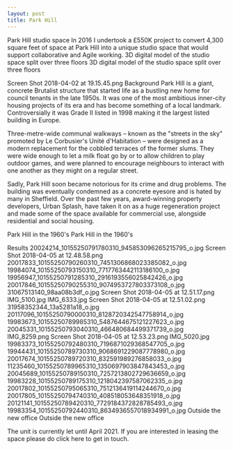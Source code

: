 ```yaml
---
layout: post
title: Park Hill
---
```



Park Hill studio space
In 2016 I undertook a £550K project to convert 4,300 square feet of space at Park Hill into a unique studio space that would support collaborative and Agile working.
3D digital model of the studio space split over three floors
3D digital model of the studio space split over three floors


Screen Shot 2018-04-02 at 19.15.45.png
Background
Park Hill is a giant, concrete Brutalist structure that started life as a bustling new home for council tenants in the late 1950s. It was one of the most ambitious inner-city housing projects of its era and has become something of a local landmark. Controversially it was Grade II listed in 1998 making it the largest listed building in Europe.

Three-metre-wide communal walkways – known as the "streets in the sky" promoted by Le Corbusier's Unité d'Habitation – were designed as a modern replacement for the cobbled terraces of the former slums. They were wide enough to let a milk float go by or to allow children to play outdoor games, and were planned to encourage neighbours to interact with one another as they might on a regular street.

Sadly, Park Hill soon became notorious for its crime and drug problems. The building was eventually condemned as a concrete eyesore and is hated by many in Sheffield. Over the past few years, award-winning property developers, Urban Splash, have taken it on as a huge regeneration project and made some of the space available for commercial use, alongside residential and social housing.

Park Hill in the 1960's
Park Hill in the 1960's

Results
20024214_10155250791780310_945853096265215795_o.jpg
Screen Shot 2018-04-05 at 12.48.58.png
20017833_10155250790260310_7451306868023385082_o.jpg
19984074_10155250793150310_7717763442113186100_o.jpg
19956947_10155250791285310_2916193556025842426_o.jpg
20017846_10155250790255310_9074953727803373108_o.jpg
31067513140_98aa08b3df_o.jpg
Screen Shot 2018-04-05 at 12.51.17.png
IMG_5100.jpg
IMG_6333.jpg
Screen Shot 2018-04-05 at 12.51.02.png
31958352344_13a5281a18_o.jpg
20117096_10155250790000310_8128720342547758914_o.jpg
19983673_10155250789985310_5487644675121227623_o.jpg
20045331_10155250793040310_466480684499371739_o.jpg
IMG_8259.png
Screen Shot 2018-04-05 at 12.53.23.png
IMG_5020.jpg
19983373_10155250792480310_7196871029368547705_o.jpg
19944431_10155250789730310_9068691229087778980_o.jpg
20017674_10155250789720310_832591989276858033_o.jpg
11235460_10155250789965310_1350697903847843453_o.jpg
20045689_10155250789150310_7257213802729636659_o.jpg
19983228_10155250789175310_1218042397587062335_o.jpg
20017802_10155250795065310_7512136419114244670_o.jpg
20017805_10155250794740310_408518053648351918_o.jpg
20121141_10155250789420310_7729184372828785493_o.jpg
19983354_10155250792440310_8634936557018934991_o.jpg
Outside the new office
Outside the new office

The unit is currently let until April 2021. If you are interested in leasing the space please do click here to get in touch.
